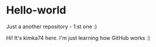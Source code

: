 # Hello-world
Just a another repository - 1:st one :) 

Hi!
It's kimka74 here. I'm just learning how GitHub works :) 
